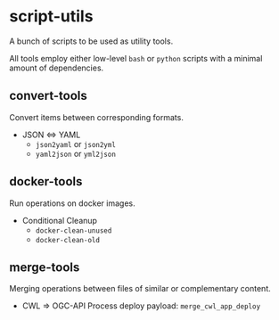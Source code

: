 # script-utils

A bunch of scripts to be used as utility tools.

All tools employ either low-level ``bash`` or ``python`` scripts with a minimal amount of dependencies. 

## convert-tools

Convert items between corresponding formats.

- JSON <=> YAML
    - `json2yaml` or `json2yml`  
    - `yaml2json` or `yml2json`

## docker-tools

Run operations on docker images.

- Conditional Cleanup
    - `docker-clean-unused`
    - `docker-clean-old`

## merge-tools

Merging operations between files of similar or complementary content.

- CWL => OGC-API Process deploy payload: `merge_cwl_app_deploy`
